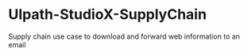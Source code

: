 # UIpath-StudioX-SupplyChain
 Supply chain use case to download and forward web information to an email
